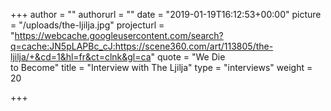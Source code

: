 +++
author = ""
authorurl = ""
date = "2019-01-19T16:12:53+00:00"
picture = "/uploads/the-ljilja.jpg"
projecturl = "https://webcache.googleusercontent.com/search?q=cache:JN5pLAPBc_cJ:https://scene360.com/art/113805/the-ljilja/+&cd=1&hl=fr&ct=clnk&gl=ca"
quote = "We Die <br/>to Become"
title = "Interview with The Ljilja"
type = "interviews"
weight = 20

+++

